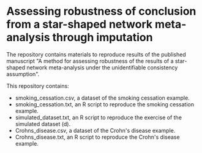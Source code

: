 # **Assessing robustness of conclusion from a star-shaped network meta-analysis through imputation**

The repository contains materials to reproduce results of the published manuscript "A method for assessing robustness of the results of a star-shaped network meta-analysis under the unidentifiable consistency assumption".

This repository contains:

* smoking_cessation.csv, a dataset of the smoking cessation example.
* smoking_cessation.txt, an R script to reproduce the smoking cessation example.
* simulated_dataset.txt, an R script to reproduce the exercise of the simulated dataset (d).
* Crohns_disease.csv, a dataset of the Crohn's disease example.
* Crohns_disease.txt, an R script to reproduce the Crohn's disease example.
 
